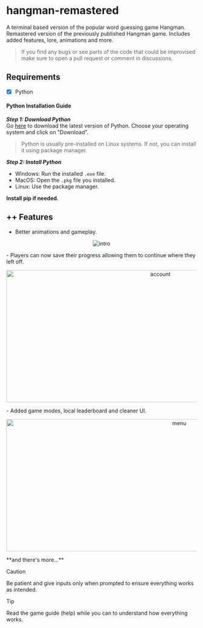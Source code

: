 # hangman-remastered

A terminal based version of the popular word guessing game Hangman. Remastered version of the previously published Hangman game. Includes added features, lore, animations and more.

> If you find any bugs or see parts of the code that could be improvised make sure to open a pull request or comment in discussions.

## Requirements

- [x] Python
#### Python Installation Guide  
___Step 1: Download Python___  
Go [here](https://www.python.org/downloads/) to download the latest version of Python. Choose your operating system and click on "Download".  
> Python is usually pre-installed on Linux systems. If not, you can install it using package manager.

___Step 2: Install Python___
- Windows: Run the installed `.exe` file.  
- MacOS: Open the `.pkg` file you installed.
- Linux: Use the package manager.

**Install pip if needed.**

## ++ Features

- Better animations and gameplay.
<p align=center>
<img alt='intro' src="https://github.com/user-attachments/assets/9991c4ba-cb51-42bf-8610-1965c706c70b"/>
</p>
- Players can now save their progress allowing them to continue where they left off.
<p align=center>
<img alt='account' src="https://github.com/user-attachments/assets/a96e9969-11e3-47c2-8cf0-7a005bf3922f" width="800" height="350" />
</p>
- Added game modes, local leaderboard and cleaner UI.
<p align=center>
<img alt='menu' src="https://github.com/user-attachments/assets/2acd85d8-5cd0-452f-a886-44c751fbf3ba" width="900" height="350" />
</p>
**and there's more...**

> [!CAUTION]
> Be patient and give inputs only when prompted to ensure everything works as intended.

> [!TIP]
> Read the game guide (help) while you can to understand how everything works.
